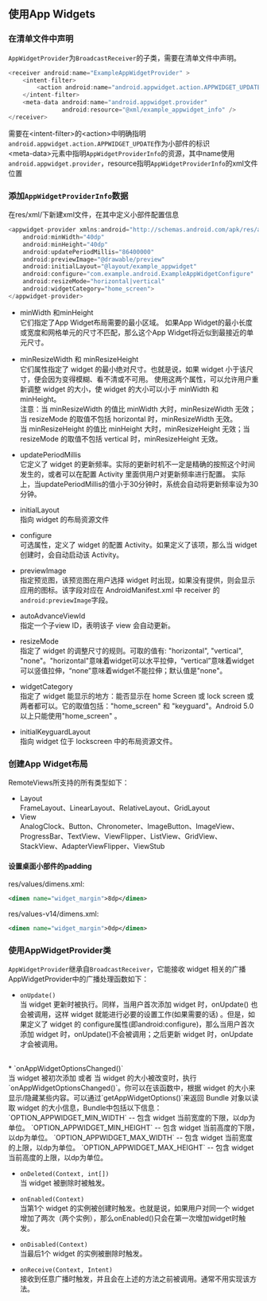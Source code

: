 ## 使用App Widgets
### 在清单文件中声明
`AppWidgetProvider`为`BroadcastReceiver`的子类，需要在清单文件中声明。
``` java
<receiver android:name="ExampleAppWidgetProvider" >
    <intent-filter>
        <action android:name="android.appwidget.action.APPWIDGET_UPDATE" />
    </intent-filter>
    <meta-data android:name="android.appwidget.provider"
               android:resource="@xml/example_appwidget_info" />
</receiver>
```
需要在\<intent-filter\>的\<action\>中明确指明`android.appwidget.action.APPWIDGET_UPDATE`作为小部件的标识<br>
\<meta-data\>元素中指明`AppWidgetProviderInfo`的资源，其中name使用`android.appwidget.provider`，resource指明`AppWidgetProviderInfo`的xml文件位置


### 添加`AppWidgetProviderInfo`数据
在res/xml/下新建xml文件，在其中定义小部件配置信息
``` java
<appwidget-provider xmlns:android="http://schemas.android.com/apk/res/android"
    android:minWidth="40dp"
    android:minHeight="40dp"
    android:updatePeriodMillis="86400000"
    android:previewImage="@drawable/preview"
    android:initialLayout="@layout/example_appwidget"
    android:configure="com.example.android.ExampleAppWidgetConfigure"
    android:resizeMode="horizontal|vertical"
    android:widgetCategory="home_screen">
</appwidget-provider>
```
* minWidth 和minHeight<br>
  它们指定了App Widget布局需要的最小区域。
  如果App Widget的最小长度或宽度和网格单元的尺寸不匹配，那么这个App Widget将近似到最接近的单元尺寸。

* minResizeWidth 和 minResizeHeight <br>
  它们属性指定了 widget 的最小绝对尺寸。也就是说，如果 widget 小于该尺寸，便会因为变得模糊、看不清或不可用。 使用这两个属性，可以允许用户重新调整 widget 的大小，使 widget 的大小可以小于 minWidth 和 minHeight。<br>
  注意：当 minResizeWidth 的值比 minWidth 大时，minResizeWidth 无效；当 resizeMode 的取值不包括 horizontal 时，minResizeWidth 无效。<br>
        当 minResizeHeight 的值比 minHeight 大时，minResizeHeight 无效；当 resizeMode 的取值不包括 vertical 时，minResizeHeight 无效。<br>

* updatePeriodMillis <br>
  它定义了 widget 的更新频率。实际的更新时机不一定是精确的按照这个时间发生的，或者可以在配置 Activity 里面供用户对更新频率进行配置。 实际上，当updatePeriodMillis的值小于30分钟时，系统会自动将更新频率设为30分钟。

* initialLayout <br>
  指向 widget 的布局资源文件

* configure<br>
  可选属性，定义了 widget 的配置 Activity。如果定义了该项，那么当 widget 创建时，会自动启动该 Activity。

* previewImage<br>
  指定预览图，该预览图在用户选择 widget 时出现，如果没有提供，则会显示应用的图标。该字段对应在 AndroidManifest.xml 中 receiver 的`android:previewImage`字段。

* autoAdvanceViewId <br>
  指定一个子view ID，表明该子 view 会自动更新。

* resizeMode <br>
  指定了 widget 的调整尺寸的规则。可取的值有: "horizontal", "vertical", "none"。"horizontal"意味着widget可以水平拉伸，“vertical”意味着widget可以竖值拉伸，“none”意味着widget不能拉伸；默认值是"none"。

* widgetCategory <br>
  指定了 widget 能显示的地方：能否显示在 home Screen 或 lock screen 或 两者都可以。它的取值包括："home_screen" 和 "keyguard"。Android 5.0以上只能使用"home_screen" 。

* initialKeyguardLayout <br>
  指向 widget 位于 lockscreen 中的布局资源文件。

### 创建App Widget布局
RemoteViews所支持的所有类型如下：
* Layout<br>
FrameLayout、LinearLayout、RelativeLayout、GridLayout
* View<br>
AnalogClock、Button、Chronometer、ImageButton、ImageView、ProgressBar、TextView、ViewFlipper、ListView、GridView、StackView、AdapterViewFlipper、ViewStub

#### 设置桌面小部件的padding
res/values/dimens.xml:<br>
``` xml
<dimen name="widget_margin">8dp</dimen>
``` 

res/values-v14/dimens.xml:
``` xml
<dimen name="widget_margin">0dp</dimen>
```

### 使用AppWidgetProvider类
`AppWidgetProvider`继承自`BroadcastReceiver`，它能接收 widget 相关的广播<br>
AppWidgetProvider中的广播处理函数如下：<br>
* `onUpdate()`<br>
  当 widget 更新时被执行。同样，当用户首次添加 widget 时，onUpdate() 也会被调用，这样 widget 就能进行必要的设置工作(如果需要的话) 。但是，如果定义了 widget 的 configure属性(即android:configure)，那么当用户首次添加 widget 时，onUpdate()不会被调用；之后更新 widget 时，onUpdate才会被调用。

<br>
* `onAppWidgetOptionsChanged()`<br>
  当 widget 被初次添加 或者 当 widget 的大小被改变时，执行`onAppWidgetOptionsChanged()`。你可以在该函数中，根据 widget 的大小来显示/隐藏某些内容。可以通过`getAppWidgetOptions()`来返回 Bundle 对象以读取 widget 的大小信息，Bundle中包括以下信息：
  `OPTION_APPWIDGET_MIN_WIDTH` -- 包含 widget 当前宽度的下限，以dp为单位。
  `OPTION_APPWIDGET_MIN_HEIGHT` -- 包含 widget 当前高度的下限，以dp为单位。
  `OPTION_APPWIDGET_MAX_WIDTH` -- 包含 widget 当前宽度的上限，以dp为单位。
  `OPTION_APPWIDGET_MAX_HEIGHT` -- 包含 widget 当前高度的上限，以dp为单位。
<br>

* `onDeleted(Context, int[])`<br>
  当 widget 被删除时被触发。

* `onEnabled(Context)`<br>
  当第1个 widget 的实例被创建时触发。也就是说，如果用户对同一个 widget 增加了两次（两个实例），那么onEnabled()只会在第一次增加widget时触发。

* `onDisabled(Context)`<br>
  当最后1个 widget 的实例被删除时触发。

* `onReceive(Context, Intent)`<br>
  接收到任意广播时触发，并且会在上述的方法之前被调用。通常不用实现该方法。
